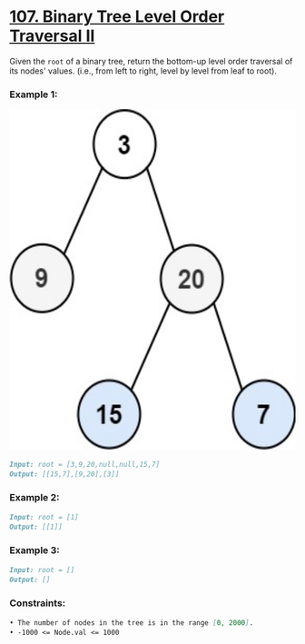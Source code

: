 # [**107. Binary Tree Level Order Traversal II**](https://leetcode.com/problems/binary-tree-level-order-traversal-ii/description/)

Given the `root` of a binary tree, return the bottom-up level order traversal of its nodes' values. (i.e., from left to right, level by level from leaf to root).

### **Example 1:**

<img src="https://raw.githubusercontent.com/leetcoin-releases/leetcode-solution/refs/heads/main/res/pin/472873995-9c1b6b9e-3cd0-43e1-8205-48fd98cc9bb9.jpg" width="1580" height="600"/>

```md
Input: root = [3,9,20,null,null,15,7]
Output: [[15,7],[9,20],[3]]
```

### **Example 2:**
```md
Input: root = [1]
Output: [[1]]
```

### **Example 3:**
```md
Input: root = []
Output: []
```

### **Constraints:**
```md
• The number of nodes in the tree is in the range [0, 2000].
• -1000 <= Node.val <= 1000
```